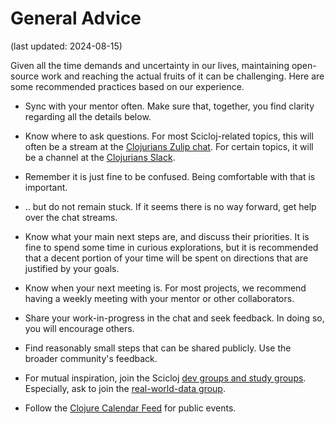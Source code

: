 
# General Advice

(last updated: 2024-08-15)

Given all the time demands and uncertainty in our lives, maintaining open-source work and reaching the actual fruits of it can be challenging. 
Here are some recommended practices based on our experience.

* Sync with your mentor often. Make sure that, together, you find clarity regarding all the details below.

* Know where to ask questions. For most Scicloj-related topics, this will often be a stream at the [Clojurians Zulip chat](https://scicloj.github.io/docs/community/chat/). For certain topics, it will be a channel at the [Clojurians Slack](http://clojurians.net).

* Remember it is just fine to be confused. Being comfortable with that is important.

* .. but do not remain stuck. If it seems there is no way forward, get help over the chat streams.

* Know what your main next steps are, and discuss their priorities. It is fine to spend some time in curious explorations, but it is recommended that a decent portion of your time will be spent on directions that are justified by your goals.

* Know when your next meeting is. For most projects, we recommend having a weekly meeting with your mentor or other collaborators. 

* Share your work-in-progress in the chat and seek feedback. In doing so, you will encourage others.

* Find reasonably small steps that can be shared publicly. Use the broader community's feedback.

* For mutual inspiration, join the Scicloj [dev groups and study groups](https://scicloj.github.io/docs/community/groups/). Especially, ask to join the [real-world-data group](https://scicloj.github.io/docs/community/groups/real-world-data/).

* Follow the [Clojure Calendar Feed](https://clojureverse.org/t/the-clojure-events-calendar-feed-turns-2/) for public events.
